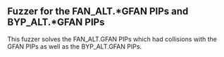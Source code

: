 Fuzzer for the FAN_ALT.*GFAN PIPs and BYP_ALT.*GFAN PIPs
---------------------------------

This fuzzer solves the FAN_ALT.GFAN PIPs which had collisions with the GFAN PIPs as well as the BYP_ALT.GFAN PIPs.
